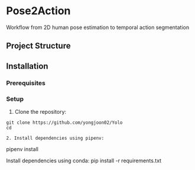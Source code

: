 # Pose2Action 
Workflow from 2D human pose estimation to temporal action segmentation

## Project Structure

## Installation

### Prerequisites

### Setup
1. Clone the repository:
```
git clone https://github.com/yongjoon02/Yolo
cd 

2. Install dependencies using pipenv:
   ```
   pipenv install

   Install dependencies using conda:
   pip install -r requirements.txt
   ```
